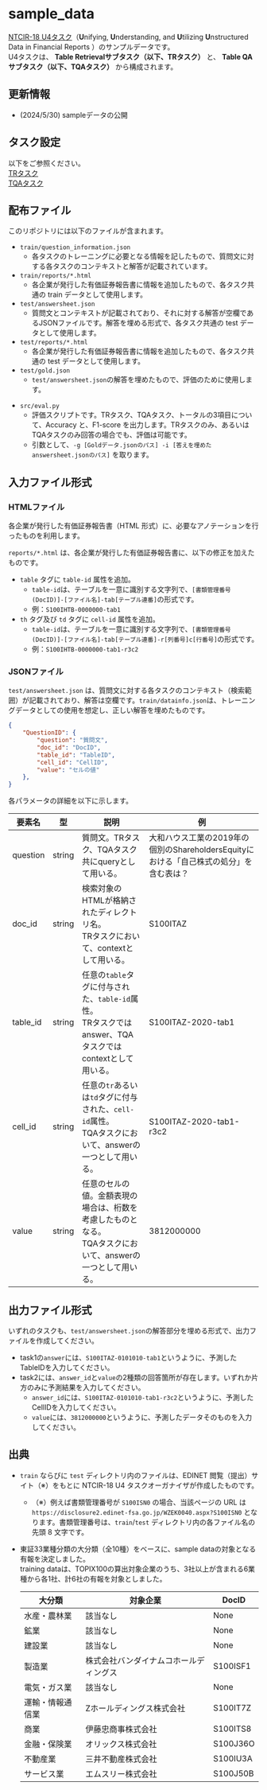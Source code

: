 # sample_data
[NTCIR-18 U4タスク](https://sites.google.com/view/ntcir18-u4/home?authuser=0, "NTCIR-18 U4")（**U**nifying, **U**nderstanding, and **U**tilizing **U**nstructured Data in Financial Reports
）のサンプルデータです。\
U4タスクは、 **Table Retrievalサブタスク（以下、TRタスク）** と、 **Table QAサブタスク（以下、TQAタスク）** から構成されます。

## 更新情報
- (2024/5/30) sampleデータの公開

## タスク設定
以下をご参照ください。\
[TRタスク](https://sites.google.com/view/ntcir18-u4/subtasks/table-retrieval?authuser=0, "Table Retrieval")\
[TQAタスク](https://sites.google.com/view/ntcir18-u4/subtasks/table-qa?authuser=0, "Table QA")

## 配布ファイル
このリポジトリには以下のファイルが含まれます。

- `train/question_information.json`
    - 各タスクのトレーニングに必要となる情報を記したもので、質問文に対する各タスクのコンテキストと解答が記載されています。
- `train/reports/*.html`
    - 各企業が発行した有価証券報告書に情報を追加したもので、各タスク共通の train データとして使用します。
- `test/answersheet.json`
    - 質問文とコンテキストが記載されており、それに対する解答が空欄であるJSONファイルです。解答を埋める形式で、各タスク共通の test データとして使用します。
- `test/reports/*.html`
    - 各企業が発行した有価証券報告書に情報を追加したもので、各タスク共通の test データとして使用します。
- `test/gold.json`
    - `test/answersheet.json`の解答を埋めたもので、評価のために使用します。
<!-- - `src/baseline.py`
    - サンプルの推論スクリプトです。ランダムに解答を埋めます。 -->
- `src/eval.py`
    - 評価スクリプトです。TRタスク、TQAタスク、トータルの3項目について、Accuracy と、F1-score を出力します。TRタスクのみ、あるいはTQAタスクのみ回答の場合でも、評価は可能です。
    - 引数として、`-g [Goldデータ.jsonのパス] -i [答えを埋めたanswersheet.jsonのパス]` を取ります。
<!-- - `src/convert.py`
    - train データの形式から、提出用のファイル形式に変換します。
    - train データの一部を dev データとして使用する場合の、評価スクリプトに与える gold データを作成するために使用してください。 -->

## 入力ファイル形式
### HTMLファイル
各企業が発行した有価証券報告書（HTML 形式）に、必要なアノテーションを行ったものを利用します。

`reports/*.html` は、各企業が発行した有価証券報告書に、以下の修正を加えたものです。

- `table` タグに `table-id` 属性を追加。
    - `table-id`は、テーブルを一意に識別する文字列で、`[書類管理番号(DocID)]-[ファイル名]-tab[テーブル連番]`の形式です。
    - 例：`S100IHTB-0000000-tab1`
- `th` タグ及び `td` タグに `cell-id` 属性を追加。
    - `table-id`は、テーブルを一意に識別する文字列で、`[書類管理番号(DocID)]-[ファイル名]-tab[テーブル連番]-r[列番号]c[行番号]`の形式です。
    - 例：`S100IHTB-0000000-tab1-r3c2`

### JSONファイル
`test/answersheet.json` は、質問文に対する各タスクのコンテキスト（検索範囲）が記載されており、解答は空欄です。`train/datainfo.json`は、トレーニングデータとしての使用を想定し、正しい解答を埋めたものです。

```json
{
    "QuestionID": {
        "question": "質問文",
        "doc_id": "DocID",
        "table_id": "TableID",
        "cell_id": "CellID",
        "value": "セルの値"
    },
}
```

各パラメータの詳細を以下に示します。

| 要素名 | 型 | 説明 | 例 |
| --- | --- | --- | --- |
| question | string | 質問文。TRタスク、TQAタスク共にqueryとして用いる。 | 大和ハウス工業の2019年の個別のShareholdersEquityにおける「自己株式の処分」を含む表は？ |
| doc_id | string | 検索対象のHTMLが格納されたディレクトリ名。 <br> TRタスクにおいて、contextとして用いる。 | S100ITAZ |
| table_id | string | 任意の`table`タグに付与された、`table-id`属性。 <br> TRタスクではanswer、TQAタスクではcontextとして用いる。 | S100ITAZ-2020-tab1 |
| cell_id | string | 任意の`tr`あるいは`td`タグに付与された、`cell-id`属性。 <br> TQAタスクにおいて、answerの一つとして用いる。 | S100ITAZ-2020-tab1-r3c2 |
| value | string | 任意のセルの値。金額表現の場合は、桁数を考慮したものとなる。 <br> TQAタスクにおいて、answerの一つとして用いる。 | 3812000000 |

## 出力ファイル形式
いずれのタスクも、`test/answersheet.json`の解答部分を埋める形式で、出力ファイルを作成してください。
- task1の`answer`には、`S100ITAZ-0101010-tab1`というように、予測したTableIDを入力してください。
- task2には、`answer_id`と`value`の2種類の回答箇所が存在します。いずれか片方のみに予測結果を入力してください。
    - `answer_id`には、`S100ITAZ-0101010-tab1-r3c2`というように、予測したCellIDを入力してください。
    - `value`には、`3812000000`というように、予測したデータそのものを入力してください。

## 出典

- `train` ならびに `test` ディレクトリ内のファイルは、EDINET 閲覧（提出）サイト（※）をもとに NTCIR-18 U4 タスクオーガナイザが作成したものです。
    - （※）例えば書類管理番号が `S100ISN0` の場合、当該ページの URL は `https://disclosure2.edinet-fsa.go.jp/WZEK0040.aspx?S100ISN0` となります。書類管理番号は、`train`/`test` ディレクトリ内の各ファイル名の先頭 8 文字です。

- 東証33業種分類の大分類（全10種）をベースに、sample dataの対象となる有報を決定しました。\
training dataは、TOPIX100の算出対象企業のうち、3社以上が含まれる6業種から各1社、計6社の有報を対象としました。

    | 大分類 | 対象企業 | DocID |
    | --- | --- | --- |
    | 水産・農林業 | 該当なし | None |
    | 鉱業 | 該当なし | None |
    | 建設業 | 該当なし | None |
    | 製造業 | 株式会社バンダイナムコホールディングス | S100ISF1 |
    | 電気・ガス業 | 該当なし | None |
    | 運輸・情報通信業 | Zホールディングス株式会社 | S100IT7Z |
    | 商業 | 伊藤忠商事株式会社 | S100ITS8 |
    | 金融・保険業 | オリックス株式会社 | S100J36O |
    | 不動産業 | 三井不動産株式会社 | S100IU3A |
    | サービス業 | エムスリー株式会社 | S100J50B |
